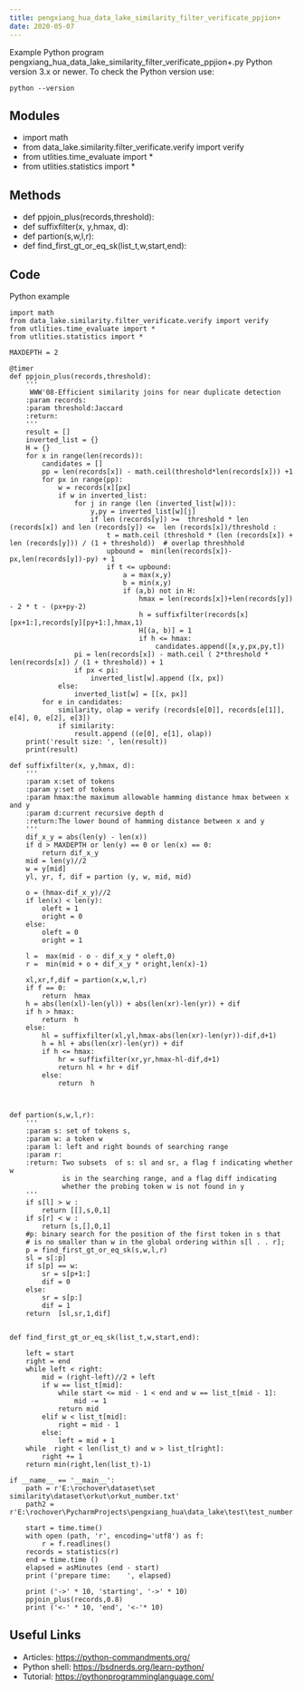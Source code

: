 ```yaml
---
title: pengxiang_hua_data_lake_similarity_filter_verificate_ppjion+
date: 2020-05-07
---
```

Example Python program pengxiang_hua_data_lake_similarity_filter_verificate_ppjion+.py
Python version 3.x or newer.
To check the Python version use:

    python --version

## Modules

* import math
* from data_lake.similarity.filter_verificate.verify import verify
* from utlities.time_evaluate import *
* from utlities.statistics import *

## Methods

* def ppjoin_plus(records,threshold):
* def suffixfilter(x, y,hmax, d):
* def partion(s,w,l,r):
* def find_first_gt_or_eq_sk(list_t,w,start,end):

## Code

Python example

    import math
    from data_lake.similarity.filter_verificate.verify import verify
    from utlities.time_evaluate import *
    from utlities.statistics import *
    
    MAXDEPTH = 2
    
    @timer
    def ppjoin_plus(records,threshold):
        '''
         WWW'08-Efficient similarity joins for near duplicate detection
        :param records:
        :param threshold:Jaccard
        :return:
        '''
        result = []
        inverted_list = {}
        H = {}
        for x in range(len(records)):
            candidates = []
            pp = len(records[x]) - math.ceil(threshold*len(records[x])) +1
            for px in range(pp):
                w = records[x][px]
                if w in inverted_list:
                    for j in range (len (inverted_list[w])):
                        y,py = inverted_list[w][j]
                        if len (records[y]) >=  threshold * len (records[x]) and len (records[y]) <=  len (records[x])/threshold :
                            t = math.ceil (threshold * (len (records[x]) + len (records[y])) / (1 + threshold))  # overlap threshhold
                            upbound =  min(len(records[x])-px,len(records[y])-py) + 1
                            if t <= upbound:
                                a = max(x,y)
                                b = min(x,y)
                                if (a,b) not in H:
                                    hmax = len(records[x])+len(records[y]) - 2 * t - (px+py-2)
                                    h = suffixfilter(records[x][px+1:],records[y][py+1:],hmax,1)
                                    H[(a, b)] = 1
                                    if h <= hmax:
                                        candidates.append([x,y,px,py,t])
                    pi = len(records[x]) - math.ceil ( 2*threshold * len(records[x]) / (1 + threshold)) + 1
                    if px < pi:
                        inverted_list[w].append ([x, px])
                else:
                    inverted_list[w] = [[x, px]]
            for e in candidates:
                similarity, olap = verify (records[e[0]], records[e[1]], e[4], 0, e[2], e[3])
                if similarity:
                    result.append ((e[0], e[1], olap))
        print('result size: ', len(result))
        print(result)
    
    def suffixfilter(x, y,hmax, d):
        '''
        :param x:set of tokens
        :param y:set of tokens
        :param hmax:the maximum allowable hamming distance hmax between x and y
        :param d:current recursive depth d
        :return:The lower bound of hamming distance between x and y
        '''
        dif_x_y = abs(len(y) - len(x))
        if d > MAXDEPTH or len(y) == 0 or len(x) == 0:
            return dif_x_y
        mid = len(y)//2
        w = y[mid]
        yl, yr, f, dif = partion (y, w, mid, mid)
    
        o = (hmax-dif_x_y)//2
        if len(x) < len(y):
            oleft = 1
            oright = 0
        else:
            oleft = 0
            oright = 1
    
        l =  max(mid - o - dif_x_y * oleft,0)
        r =  min(mid + o + dif_x_y * oright,len(x)-1)
    
        xl,xr,f,dif = partion(x,w,l,r)
        if f == 0:
            return  hmax
        h = abs(len(xl)-len(yl)) + abs(len(xr)-len(yr)) + dif
        if h > hmax:
            return  h
        else:
            hl = suffixfilter(xl,yl,hmax-abs(len(xr)-len(yr))-dif,d+1)
            h = hl + abs(len(xr)-len(yr)) + dif
            if h <= hmax:
                hr = suffixfilter(xr,yr,hmax-hl-dif,d+1)
                return hl + hr + dif
            else:
                return  h
    
    
    
    def partion(s,w,l,r):
        '''
        :param s: set of tokens s,
        :param w: a token w
        :param l: left and right bounds of searching range
        :param r:
        :return: Two subsets  of s: sl and sr, a flag f indicating whether w
                 is in the searching range, and a flag diff indicating
                 whether the probing token w is not found in y
        '''
        if s[l] > w :
            return [[],s,0,1]
        if s[r] < w :
            return [s,[],0,1]
        #p: binary search for the position of the first token in s that
        # is no smaller than w in the global ordering within s[l . . r];
        p = find_first_gt_or_eq_sk(s,w,l,r)
        sl = s[:p]
        if s[p] == w:
            sr = s[p+1:]
            dif = 0
        else:
            sr = s[p:]
            dif = 1
        return  [sl,sr,1,dif]
    
    
    def find_first_gt_or_eq_sk(list_t,w,start,end):
    
        left = start
        right = end
        while left < right:
            mid = (right-left)//2 + left
            if w == list_t[mid]:
                while start <= mid - 1 < end and w == list_t[mid - 1]:
                    mid -= 1
                return mid
            elif w < list_t[mid]:
                right = mid - 1
            else:
                left = mid + 1
        while  right < len(list_t) and w > list_t[right]:
            right += 1
        return min(right,len(list_t)-1)
    
    if __name__ == '__main__':
        path = r'E:\rochover\dataset\set similarity\dataset\orkut\orkut_number.txt'
        path2 = r'E:\rochover\PycharmProjects\pengxiang_hua\data_lake\test\test_number.txt'
    
        start = time.time()
        with open (path, 'r', encoding='utf8') as f:
            r = f.readlines()
        records = statistics(r)
        end = time.time ()
        elapsed = asMinutes (end - start)
        print ('prepare time:    ', elapsed)
    
        print ('->' * 10, 'starting', '->' * 10)
        ppjoin_plus(records,0.8)
        print ('<-' * 10, 'end', '<-'* 10)
    

## Useful Links

- Articles: https://python-commandments.org/
- Python shell: https://bsdnerds.org/learn-python/
- Tutorial: https://pythonprogramminglanguage.com/

